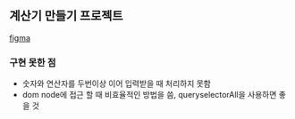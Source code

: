 
## 계산기 만들기 프로젝트
[figma](https://www.figma.com/design/kvspGFyQoQ05JxsYdODPm7/%D0%9A%D0%B0%D0%BB%D1%8C%D0%BA%D1%83%D0%BB%D1%8F%D1%82%D0%BE%D1%80-%7C-Calculator-(Community)?node-id=0-1&node-type=canvas&t=4qLEUbX2y1WSSHgl-0)

### 구현 못한 점
- 숫자와 연산자를 두번이상 이어 입력받을 때 처리하지 못함 
- dom node에 접근 할 때 비효율적인 방법을 씀, queryselectorAll을 사용하면 좋을 것
